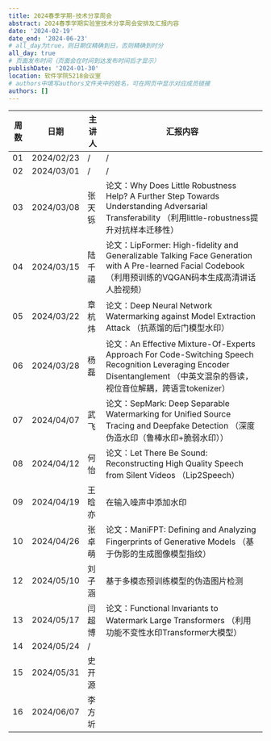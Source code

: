 ```yaml
---
title: 2024春季学期-技术分享周会
abstract: 2024春季学期实验室技术分享周会安排及汇报内容
date: '2024-02-19'
date_end: '2024-06-23'
# all_day为true，则日期仅精确到日，否则精确到时分
all_day: true
# 页面发布时间（页面会在时间到达发布时间后才显示）
publishDate: '2024-01-30'
location: 软件学院5218会议室
# authors中填写authors文件夹中的姓名，可在网页中显示对应成员链接
authors: []
---
```


| 周数 | 日期       | 主讲人 | 汇报内容                                                     |
| ---- | ---------- | ------ | ------------------------------------------------------------ |
| 01   | 2024/02/23 | /      | /                                                            |
| 02   | 2024/03/01 | /      | /                                                            |
| 03   | 2024/03/08 | 张天铄 | 论文：Why Does Little Robustness Help? A Further Step Towards Understanding Adversarial Transferability （利用little-robustness提升对抗样本迁移性） |
| 04   | 2024/03/15 | 陆千禧 | 论文：LipFormer: High-fidelity and Generalizable Talking Face Generation with A Pre-learned Facial Codebook （利用预训练的VQGAN码本生成高清讲话人脸视频） |
| 05   | 2024/03/22 | 章杭炜 | 论文：Deep Neural Network Watermarking against Model Extraction Attack （抗蒸馏的后门模型水印） |
| 06   | 2024/03/28 | 杨磊   | 论文：An Effective Mixture-Of-Experts Approach For Code-Switching Speech Recognition Leveraging Encoder Disentanglement （中英文混杂的唇读，视位音位解耦，跨语言tokenizer） |
| 07   | 2024/04/07 | 武飞   | 论文：SepMark: Deep Separable Watermarking for Unified Source Tracing and Deepfake Detection （深度伪造水印（鲁棒水印+脆弱水印）） |
| 08   | 2024/04/12 | 何怡   | 论文：Let There Be Sound: Reconstructing High Quality Speech from Silent Videos （Lip2Speech） |
| 09   | 2024/04/19 | 王晗亦 | 在输入噪声中添加水印 |
| 10   | 2024/04/26 | 张卓萌 | 论文：ManiFPT: Defining and Analyzing Fingerprints of Generative Models （基于伪影的生成图像模型指纹） |
| 12   | 2024/05/10 | 刘子涵 | 基于多模态预训练模型的伪造图片检测 |
| 13   | 2024/05/17 | 闫超博 | 论文：Functional Invariants to Watermark Large Transformers （利用功能不变性水印Transformer大模型） |
| 14   | 2024/05/24 | /     |                                                              |
| 15   | 2024/05/31 | 史开源 |                                                              |
| 16   | 2024/06/07 | 李方圻 |                                                              |